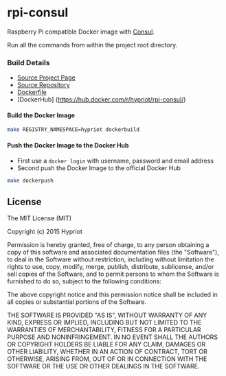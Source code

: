 # rpi-consul

Raspberry Pi compatible Docker image with [Consul](http://consul.io).

Run all the commands from within the project root directory.


### Build Details
- [Source Project Page](https://github.com/hypriot)
- [Source Repository](https://github.com/hypriot/rpi-consul)
- [Dockerfile](https://github.com/hypriot/rpi-consul/blob/master/Dockerfile)
- [DockerHub] (https://hub.docker.com/r/hypriot/rpi-consul/)


#### Build the Docker Image
```bash
make REGISTRY_NAMESPACE=hypriot dockerbuild
```

#### Push the Docker Image to the Docker Hub
* First use a `docker login` with username, password and email address
* Second push the Docker Image to the official Docker Hub

```bash
make dockerpush
```

## License

The MIT License (MIT)

Copyright (c) 2015 Hypriot

Permission is hereby granted, free of charge, to any person obtaining a copy
of this software and associated documentation files (the "Software"), to deal
in the Software without restriction, including without limitation the rights
to use, copy, modify, merge, publish, distribute, sublicense, and/or sell
copies of the Software, and to permit persons to whom the Software is
furnished to do so, subject to the following conditions:

The above copyright notice and this permission notice shall be included in all
copies or substantial portions of the Software.

THE SOFTWARE IS PROVIDED "AS IS", WITHOUT WARRANTY OF ANY KIND, EXPRESS OR
IMPLIED, INCLUDING BUT NOT LIMITED TO THE WARRANTIES OF MERCHANTABILITY,
FITNESS FOR A PARTICULAR PURPOSE AND NONINFRINGEMENT. IN NO EVENT SHALL THE
AUTHORS OR COPYRIGHT HOLDERS BE LIABLE FOR ANY CLAIM, DAMAGES OR OTHER
LIABILITY, WHETHER IN AN ACTION OF CONTRACT, TORT OR OTHERWISE, ARISING FROM,
OUT OF OR IN CONNECTION WITH THE SOFTWARE OR THE USE OR OTHER DEALINGS IN THE
SOFTWARE.


